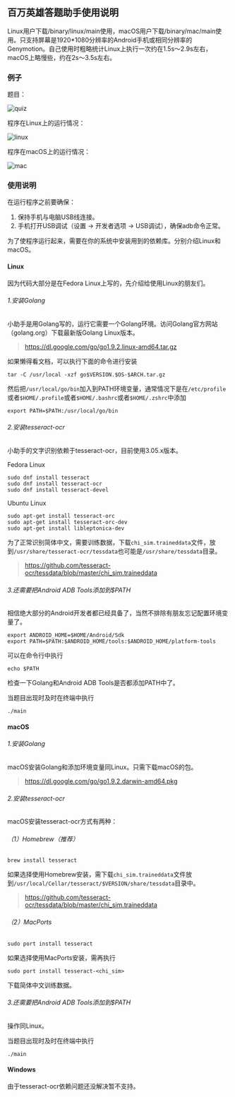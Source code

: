 ## 百万英雄答题助手使用说明

Linux用户下载/binary/linux/main使用，macOS用户下载/binary/mac/main使用。只支持屏幕是1920*1080分辨率的Android手机或相同分辨率的Genymotion。自己使用时粗略统计Linux上执行一次约在1.5s～2.9s左右，macOS上略慢些，约在2s～3.5s左右。

### 例子

题目：

![quiz](http://omohqogal.bkt.clouddn.com/quiz.png)

程序在Linux上的运行情况：

![linux](http://omohqogal.bkt.clouddn.com/linux_result.png)

程序在macOS上的运行情况：

![mac](http://omohqogal.bkt.clouddn.com/mac_result.png)


### 使用说明

在运行程序之前要确保：
1. 保持手机与电脑USB线连接。
2. 手机打开USB调试（设置 -> 开发者选项 -> USB调试），确保adb命令正常。

为了使程序运行起来，需要在你的系统中安装用到的依赖库。分别介绍Linux和macOS。

#### Linux

因为代码大部分是在Fedora Linux上写的，先介绍给使用Linux的朋友们。

###### 1.安装Golang

小助手是用Golang写的，运行它需要一个Golang环境。访问Golang官方网站（golang.org）下载最新版Golang Linux版本。

> https://dl.google.com/go/go1.9.2.linux-amd64.tar.gz

如果懒得看文档，可以执行下面的命令进行安装

    tar -C /usr/local -xzf go$VERSION.$OS-$ARCH.tar.gz

然后把`/usr/local/go/bin`加入到PATH环境变量，通常情况下是在`/etc/profile`或者`$HOME/.profile`或者`$HOME/.bashrc`或者`$HOME/.zshrc`中添加

    export PATH=$PATH:/usr/local/go/bin

###### 2.安装tesseract-ocr

小助手的文字识别依赖于tesseract-ocr，目前使用3.05.x版本。

Fedora Linux

    sudo dnf install tesseract
    sudo dnf install tesseract-ocr
    sudo dnf install tesseract-devel

Ubuntu Linux

    sudo apt-get install tesseract-orc
    sudo apt-get install tesseract-orc-dev
    sudo apt-get install libleptonica-dev

为了正常识别简体中文，需要训练数据，下载`chi_sim.traineddata`文件，放到`/usr/share/tesseract-ocr/tessdata`也可能是`/usr/share/tessdata`目录。

> https://github.com/tesseract-ocr/tessdata/blob/master/chi_sim.traineddata

###### 3.还需要把Android ADB Tools添加到$PATH

相信绝大部分的Android开发者都已经具备了，当然不排除有朋友忘记配置环境变量了。

    export ANDROID_HOME=$HOME/Android/Sdk
    export PATH=$PATH:$ANDROID_HOME/tools:$ANDROID_HOME/platform-tools

可以在命令行中执行

    echo $PATH
    
检查一下Golang和Android ADB Tools是否都添加PATH中了。

当题目出现时及时在终端中执行
    
    ./main

#### macOS

###### 1.安装Golang

macOS安装Golang和添加环境变量同Linux。只需下载macOS的包。

> https://dl.google.com/go/go1.9.2.darwin-amd64.pkg

###### 2.安装tesseract-ocr

macOS安装tesseract-ocr方式有两种：

###### （1）Homebrew（推荐）

    brew install tesseract

如果选择使用Homebrew安装，需下载`chi_sim.traineddata`文件放到`/usr/local/Cellar/tesseract/$VERSION/share/tessdata`目录中。

> https://github.com/tesseract-ocr/tessdata/blob/master/chi_sim.traineddata

###### （2）MacPorts

    sudo port install tesseract

如果选择使用MacPorts安装，需再执行

    sudo port install tesseract-<chi_sim>

下载简体中文训练数据。

###### 3.还需要把Android ADB Tools添加到$PATH

操作同Linux。

当题目出现时及时在终端中执行
    
    ./main

#### Windows

由于tesseract-ocr依赖问题还没解决暂不支持。
